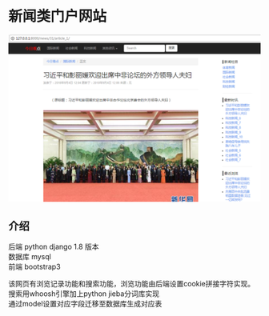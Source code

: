 新闻类门户网站
===

![首页](https://github.com/bboyAyao/gitlearn/blob/master/newsSite/minicms/%E9%A1%B5%E9%9D%A2%E5%B1%95%E7%A4%BA.png)

## 介绍

后端 python django 1.8 版本  
数据库 mysql  
前端 bootstrap3    

该网页有浏览记录功能和搜索功能，浏览功能由后端设置cookie拼接字符实现。  
搜索用whoosh引擎加上python jieba分词库实现  
通过model设置对应字段迁移至数据库生成对应表
